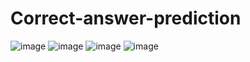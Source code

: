 # Correct-answer-prediction

![image](https://user-images.githubusercontent.com/39217656/131469415-89d1ad0d-3ed7-45ea-86d9-aefc0678bccc.png)
![image](https://user-images.githubusercontent.com/39217656/131469474-6c63c81e-76b9-41e5-82a4-a8fe147cf614.png)
![image](https://user-images.githubusercontent.com/39217656/131469532-dfd41f41-d0eb-4614-96b3-2cc15680b853.png)
![image](https://user-images.githubusercontent.com/39217656/131469581-3b3c7304-2e7d-4529-9af8-b0b3d3fb5d85.png)

